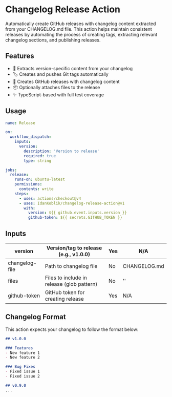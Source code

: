 # Changelog Release Action

Automatically create GitHub releases with changelog content extracted from your CHANGELOG.md file. This action helps maintain consistent releases by automating the process of creating tags, extracting relevant changelog sections, and publishing releases.

## Features

- 📝 Extracts version-specific content from your changelog
- 🏷️ Creates and pushes Git tags automatically
- 🚀 Creates GitHub releases with changelog content
- 📦 Optionally attaches files to the release
- ✨ TypeScript-based with full test coverage

## Usage

```yaml
name: Release

on:
  workflow_dispatch:
    inputs:
      version:
        description: 'Version to release'
        required: true
        type: string

jobs:
  release:
    runs-on: ubuntu-latest
    permissions:
      contents: write
    steps:
      - uses: actions/checkout@v4
      - uses: IdanKoblik/changelog-release-action@v1
        with:
          version: ${{ github.event.inputs.version }}
          github-token: ${{ secrets.GITHUB_TOKEN }}
```

## Inputs
| version        | Version/tag to release (e.g., v1.0.0)      | Yes | N/A          |
|----------------|--------------------------------------------|-----|--------------|
| changelog-file | Path to changelog file                     | No  | CHANGELOG.md | 
| files          | Files to include in release (glob pattern) | No  | ''           |
| github-token   | GitHub token for creating release          | Yes | N/A          |

## Changelog Format
This action expects your changelog to follow the format below:

```markdown
## v1.0.0

### Features
- New feature 1
- New feature 2

### Bug Fixes
- Fixed issue 1
- Fixed issue 2

## v0.9.0
...
```

